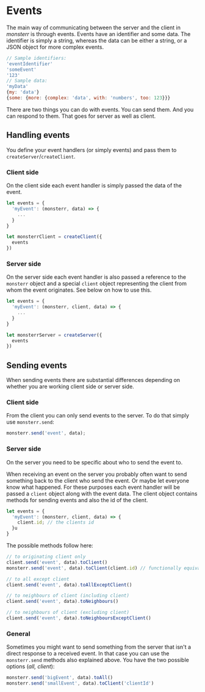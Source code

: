 # Events
The main way of communicating between the server and the client in *monsterr* is through events. Events have an identifier and some data. The identifier is simply a string, whereas the data can be either a string, or a JSON object for more complex events.
```js
// Sample identifiers:
'eventIdentifier'
'someEvent'
'123'
// Sample data:
'myData'
{my: 'data'}
{some: {more: {complex: 'data', with: 'numbers', too: 123}}}
```

There are two things you can do with events. You can send them. And you can respond to them. That goes for server as well as client.

## Handling events
You define your event handlers (or simply events) and pass them to `createServer`/`createClient`.

### Client side
On the client side each event handler is simply passed the data of the event.
```js
let events = {
  'myEvent': (monsterr, data) => {
    ...
  }
}

let monsterrClient = createClient({
  events
})
```

### Server side
On the server side each event handler is also passed a reference to the `monsterr` object and a special `client` object representing the client from whom the event originates. See below on how to use this.
```js
let events = {
  'myEvent': (monsterr, client, data) => {
    ...
  }
}

let monsterrServer = createServer({
  events
})
```

## Sending events
When sending events there are substantial differences depending on whether you are working client side or server side.

### Client side
From the client you can only send events to the server. To do that simply use `monsterr.send`:
```js
monsterr.send('event', data);
```

### Server side
On the server you need to be specific about who to send the event to.

When receiving an event on the server you probably often want to send something back to the client who send the event. Or maybe let everyone know what happened. For these purposes each event handler will be passed a `client` object along with the event data. The client object contains methods for sending events and also the id of the client.
```js
let events = {
  'myEvent': (monsterr, client, data) => {
    client.id; // the clients id
  }u
}

```

The possible methods follow here:

```js
// to originating client only
client.send('event', data).toClient()
monsterr.send('event', data).toClient(client.id) // functionally equivalent

// to all except client
client.send('event', data).toAllExceptClient()

// to neighbours of client (including client)
client.send('event', data).toNeighbours()

// to neighbours of client (excluding client)
client.send('event', data).toNeighboursExceptClient()
```


### General
Sometimes you might want to send something from the server that isn't a direct response to a received event. In that case you can use the `monsterr.send` methods also explained above. You have the two possible options (*all, client*):

```js
monsterr.send('bigEvent', data).toAll()
monsterr.send('smallEvent', data).toClient('clientId')
```

